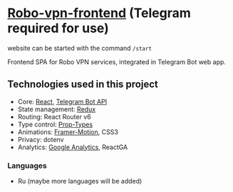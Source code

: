 # [Robo-vpn-frontend](https://t.me/getrobovpn_bot) (Telegram required for use)

website can be started with the command <code>/start</code>

Frontend SPA for Robo VPN services, integrated in Telegram Bot web app.

## Technologies used in this project

- Core: [React](https://reactjs.org/), [Telegram Bot API](https://core.telegram.org/bots/webapps)
- State management: [Redux](https://redux.js.org/)
- Routing: React Router v6
- Type control: [Prop-Types](https://www.npmjs.com/package/prop-types)
- Animations: [Framer-Motion](https://www.framer.com/developers/), CSS3
- Privacy: dotenv
- Analytics: [Google Analytics](https://analytics.google.com/), ReactGA

### Languages

- Ru (maybe more languages will be added)
